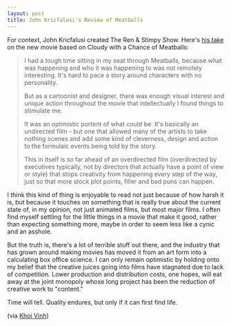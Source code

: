 ```yaml
---
layout: post
title: John Kricfalusi's Review of Meatballs
---
```


For context, John Kricfalusi created The Ren & Stimpy Show. Here's [his take](http://johnkstuff.blogspot.com/2009/09/review-of-meatballs.html) on the new movie based on Cloudy with a Chance of Meatballs:

> I had a tough time sitting in my seat through Meatballs, because what was happening and who it was happening to was not remotely interesting. It's hard to pace a story around characters with no personality.
> 
> But as a cartoonist and designer, there was enough visual interest and unique action throughout the movie that intellectually I found things to stimulate me.
> 
> It was an optimistic portent of what *could* be. It's basically an undirected film - but one that allowed many of the artists to take nothing scenes and add some kind of cleverness, design and action to the formulaic events being told by the story.
> 
> This in itself is so far ahead of an overdirected film (overdirected by executives typically, not by directors that actually have a point of view or style) that stops creativity from happening every step of the way, just so that more stock plot points, filler and bad puns can happen.

I think this kind of thing is enjoyable to read not just because of how harsh it is, but because it touches on something that is really true about the current state of, in my opinion, not just animated films, but most major films. I often find myself settling for the little things in a movie that make it good, rather than expecting something more, maybe in order to seem less like a cynic and an asshole.

But the truth is, there's a lot of terrible stuff out there, and the industry that has grown around making movies has moved it from an art form into a calculating box office science. I can only remain optimistic by holding onto my belief that the creative juices going into films have stagnated due to lack of competition. Lower production and distribution costs, one hopes, will eat away at the joint monopoly whose long project has been the reduction of creative work to "content."

Time will tell. Quality endures, but only if it can first find life.

(via [Khoi Vinh](http://www.subtraction.com/2009/09/21/john-kricfalusi-reviews-8220cloudy-with-a-chance-of-meatballs8221))
